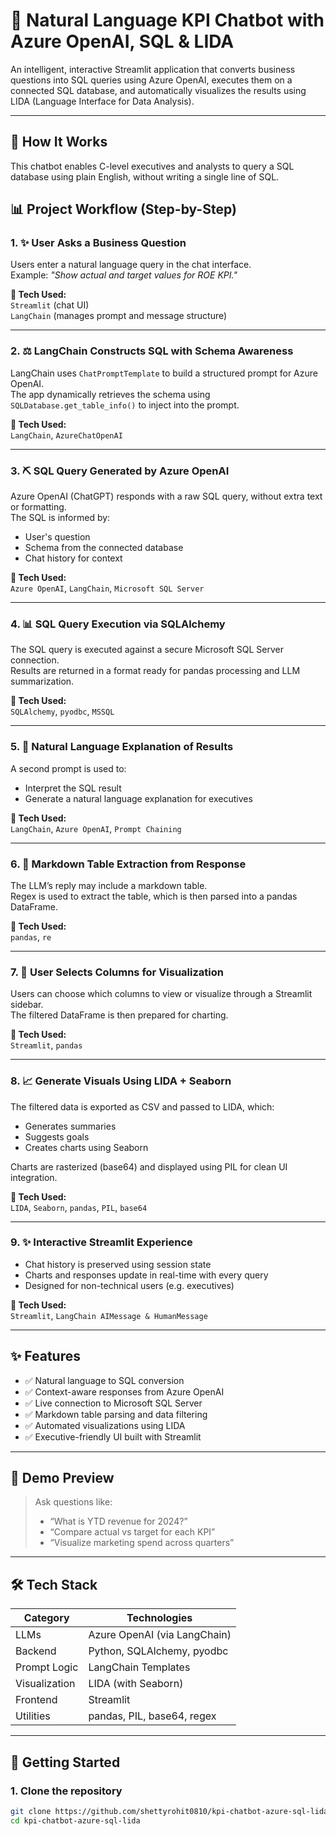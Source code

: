 # 🤖 Natural Language KPI Chatbot with Azure OpenAI, SQL & LIDA

An intelligent, interactive Streamlit application that converts business questions into SQL queries using Azure OpenAI, executes them on a connected SQL database, and automatically visualizes the results using LIDA (Language Interface for Data Analysis).

---

## 🧠 How It Works

This chatbot enables C-level executives and analysts to query a SQL database using plain English, without writing a single line of SQL.

## 📊 Project Workflow (Step-by-Step)

### 1. ✨ User Asks a Business Question
Users enter a natural language query in the chat interface.  
Example: _"Show actual and target values for ROE KPI."_

**🔧 Tech Used:**  
`Streamlit` (chat UI)  
`LangChain` (manages prompt and message structure)

---

### 2. ⚖️ LangChain Constructs SQL with Schema Awareness
LangChain uses `ChatPromptTemplate` to build a structured prompt for Azure OpenAI.  
The app dynamically retrieves the schema using `SQLDatabase.get_table_info()` to inject into the prompt.

**🔧 Tech Used:**  
`LangChain`, `AzureChatOpenAI`

---

### 3. ⛏️ SQL Query Generated by Azure OpenAI
Azure OpenAI (ChatGPT) responds with a raw SQL query, without extra text or formatting.  
The SQL is informed by:
- User's question
- Schema from the connected database
- Chat history for context

**🔧 Tech Used:**  
`Azure OpenAI`, `LangChain`, `Microsoft SQL Server`

---

### 4. 📊 SQL Query Execution via SQLAlchemy
The SQL query is executed against a secure Microsoft SQL Server connection.  
Results are returned in a format ready for pandas processing and LLM summarization.

**🔧 Tech Used:**  
`SQLAlchemy`, `pyodbc`, `MSSQL`

---

### 5. 🔎 Natural Language Explanation of Results
A second prompt is used to:
- Interpret the SQL result
- Generate a natural language explanation for executives

**🔧 Tech Used:**  
`LangChain`, `Azure OpenAI`, `Prompt Chaining`

---

### 6. 🔄 Markdown Table Extraction from Response
The LLM’s reply may include a markdown table.  
Regex is used to extract the table, which is then parsed into a pandas DataFrame.

**🔧 Tech Used:**  
`pandas`, `re`

---

### 7. 👜 User Selects Columns for Visualization
Users can choose which columns to view or visualize through a Streamlit sidebar.  
The filtered DataFrame is then prepared for charting.

**🔧 Tech Used:**  
`Streamlit`, `pandas`

---

### 8. 📈 Generate Visuals Using LIDA + Seaborn
The filtered data is exported as CSV and passed to LIDA, which:
- Generates summaries
- Suggests goals
- Creates charts using Seaborn

Charts are rasterized (base64) and displayed using PIL for clean UI integration.

**🔧 Tech Used:**  
`LIDA`, `Seaborn`, `pandas`, `PIL`, `base64`

---

### 9. ✨ Interactive Streamlit Experience
- Chat history is preserved using session state
- Charts and responses update in real-time with every query
- Designed for non-technical users (e.g. executives)

**🔧 Tech Used:**  
`Streamlit`, `LangChain AIMessage & HumanMessage`

---

## ✨ Features

- ✅ Natural language to SQL conversion
- ✅ Context-aware responses from Azure OpenAI
- ✅ Live connection to Microsoft SQL Server
- ✅ Markdown table parsing and data filtering
- ✅ Automated visualizations using LIDA
- ✅ Executive-friendly UI built with Streamlit

---

## 📸 Demo Preview

> Ask questions like:
> - “What is YTD revenue for 2024?”
> - “Compare actual vs target for each KPI”
> - “Visualize marketing spend across quarters”


---

## 🛠 Tech Stack

| Category        | Technologies |
|----------------|--------------|
| LLMs           | Azure OpenAI (via LangChain) |
| Backend        | Python, SQLAlchemy, pyodbc |
| Prompt Logic   | LangChain Templates |
| Visualization  | LIDA (with Seaborn) |
| Frontend       | Streamlit |
| Utilities      | pandas, PIL, base64, regex |

---

## 🚀 Getting Started

### 1. Clone the repository
```bash
git clone https://github.com/shettyrohit0810/kpi-chatbot-azure-sql-lida.git
cd kpi-chatbot-azure-sql-lida
